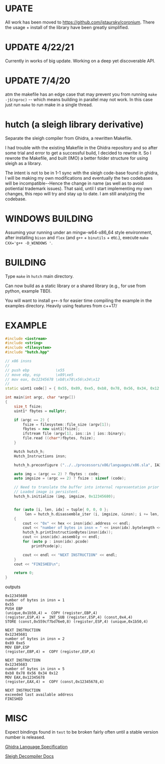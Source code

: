 # UPATE
All work has been moved to https://github.com/jstaursky/coronium. There the usage + install of the library have been greatly simplified.

# UPDATE 4/22/21
Currently in works of big update. Working on a deep yet discoverable API. 

# UPDATE 7/4/20
atm the makefile has an edge case that may prevent you from running `make -j$(nproc)` -- which means building in parallel may not work. In this case just run `make` to run make in a single thread.

# hutch (a sleigh library derivative)
Separate the sleigh compiler from Ghidra, a rewritten Makefile.

I had trouble with the existing Makefile in the Ghidra repository and so after
some trial and error to get a successful build, I decided to rewrite it. So I
rewrote the Makefile, and built (IMO) a better folder structure for using sleigh
as a library.

The intent is not to be in 1-1 sync with the sleigh code-base found in ghidra, I
will be making my own modifications and eventually the two codebases will be
incompatible--Hence the change in name (as well as to avoid potiential trademark
issues). That said, until I start implementing my own changes, this repo will
try and stay up to date. I am still analyzing the codebase.

# WINDOWS BUILDING
Assuming your running under an mingw-w64-x86_64 style environment, after
installing `bison` and `flex` (and `g++` + `binutils` + etc.), execute `make
CXX='g++ -D_WINDOWS '`.


# BUILDING

Type `make` in `hutch` main directory.

Can now build as a static library or a shared library (e.g., for use from
python, example TBD).

You will want to install `g++-9` for easier time compiling the example in the
examples directory. Heavily using features from c++17/

# EXAMPLE
```c++
#include <iostream>
#include <string>
#include <filesystem>
#include "hutch.hpp"

// x86 insns
//
// push ebp            \x55
// move ebp, esp       \x89\xe5
// mov eax, 0x12345678 \xb8\x78\x56\x34\x12
//
static uint1 code[] = { 0x55, 0x89, 0xe5, 0xb8, 0x78, 0x56, 0x34, 0x12 };

int main(int argc, char *argv[])
{
    size_t fsize;
    uint1* fbytes = nullptr;

    if (argc == 2) {
        fsize = filesystem::file_size (argv[1]);
        fbytes = new uint1[fsize];
        ifstream file (argv[1], ios::in | ios::binary);
        file.read ((char*)fbytes, fsize);
    }

    Hutch hutch_h;
    Hutch_Instructions insn;

    hutch_h.preconfigure ("../../processors/x86/languages/x86.sla", IA32);

    auto img = (argc == 2) ? fbytes : code;
    auto imgsize = (argc == 2) ? fsize : sizeof (code);

    // Need to translate the buffer into internal representation prior to use.
    // Loaded image is persistent.
    hutch_h.initialize (img, imgsize, 0x12345680);


    for (auto [i, len, idx] = tuple{ 0, 0, 0 };
         len = hutch_h.disassemble_iter (i, imgsize, &insn); i += len, ++idx)
    {
        cout << "0x" << hex << insn(idx).address << endl;
        cout << "number of bytes in insn = " << insn(idx).bytelength << endl;
        hutch_h.printInstructionBytes(insn(idx));
        cout << insn(idx).assembly << endl;
        for (auto p : insn(idx).pcode)
            printPcode(p);

        cout << endl << "NEXT INSTRUCTION" << endl;
    }
    cout << "FINISHED\n";

    return 0;
}
```
outputs

```
0x12345680
number of bytes in insn = 1
0x55 
PUSH EBP
(unique,0x1b50,4) =  COPY (register,EBP,4)
(register,ESP,4) =  INT_SUB (register,ESP,4) (const,0x4,4)
STORE (const,0x559cf7bd76e0,8) (register,ESP,4) (unique,0x1b50,4)

NEXT INSTRUCTION
0x12345681
number of bytes in insn = 2
0x89 0xe5 
MOV EBP,ESP
(register,EBP,4) =  COPY (register,ESP,4)

NEXT INSTRUCTION
0x12345683
number of bytes in insn = 5
0xb8 0x78 0x56 0x34 0x12 
MOV EAX,0x12345678
(register,EAX,4) =  COPY (const,0x12345678,4)

NEXT INSTRUCTION
exceeded last available address
FINISHED
```
# MISC
Expect bindings found in `test` to be broken fairly often until a stable version number is released.

[Ghidra Language Specification](https://ghidra.re/courses/languages/index.html)

[Sleigh Decompiler Docs](https://ghidra-decompiler-docs.netlify.com/)
